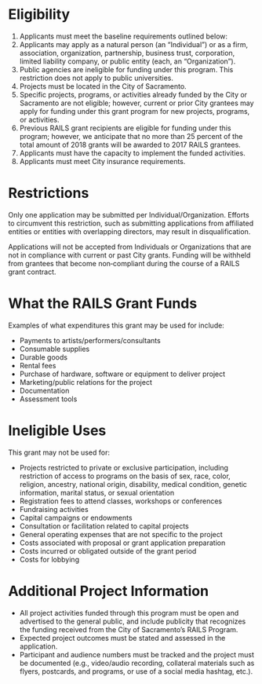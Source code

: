 # Eligibility

1. Applicants must meet the baseline requirements outlined below:  
2. Applicants may apply as a natural person \(an “Individual”\) or as a firm, association, organization, partnership, business trust, corporation, limited liability company, or public entity \(each, an “Organization”\).
3. Public agencies are ineligible for funding under this program. This restriction does not apply to public universities.
4. Projects must be located in the City of Sacramento. 
5. Specific projects, programs, or activities already funded by the City or Sacramento are not eligible; however, current or prior City grantees may apply for funding under this grant program for new projects, programs, or activities. 
6. Previous RAILS grant recipients are eligible for funding under this program; however, we anticipate that no more than 25 percent of the total amount of 2018 grants will be awarded to 2017 RAILS grantees.
7. Applicants must have the capacity to implement the funded activities. 
8. Applicants must meet City insurance requirements.

# Restrictions

Only one application may be submitted per Individual/Organization. Efforts to circumvent this restriction, such as submitting applications from affiliated entities or entities with overlapping directors, may result in disqualification.

Applications will not be accepted from Individuals or Organizations that are not in compliance with current or past City grants. Funding will be withheld from grantees that become non‐compliant during the course of a RAILS grant contract.

# What the RAILS Grant Funds

Examples of what expenditures this grant may be used for include:

* Payments to artists/performers/consultants
* Consumable supplies
* Durable goods
* Rental fees
* Purchase of hardware, software or equipment to deliver project
* Marketing/public relations for the project
* Documentation
* Assessment tools 

# Ineligible Uses

This grant may not be used for:

* Projects restricted to private or exclusive participation, including restriction of access to programs on the basis of sex, race, color, religion, ancestry, national origin, disability, medical condition, genetic information, marital status, or sexual orientation
* Registration fees to attend classes, workshops or conferences
* Fundraising activities
* Capital campaigns or endowments
* Consultation or facilitation related to capital projects
* General operating expenses that are not specific to the project
* Costs associated with proposal or grant application preparation
* Costs incurred or obligated outside of the grant period
* Costs for lobbying

# Additional Project Information

* All project activities funded through this program must be open and advertised to the general public, and include publicity that recognizes the funding received from the City of Sacramento’s RAILS Program.
* Expected project outcomes must be stated and assessed in the application.
* Participant and audience numbers must be tracked and the project must be documented \(e.g., video/audio recording, collateral materials such as flyers, postcards, and programs, or use of a social media hashtag, etc.\).



